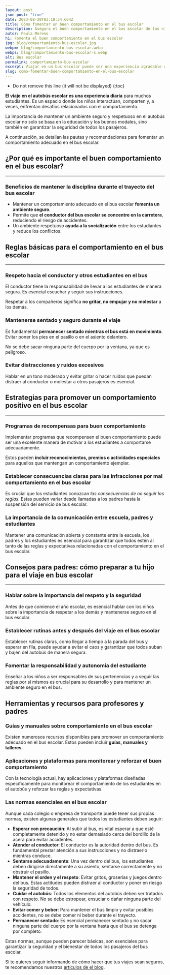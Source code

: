 ```yaml
---
layout: post
json-post: "true"
date: 2023-08-20T03:10:54.664Z
title: Cómo fomentar un buen comportamiento en el bus escolar
description: Asegura el buen comportamiento en el bus escolar de tus niños. Conoce las normativas y estrategias que te pueden ayudar. ¡Haz clic y mejora tus viajes!
autor: Paula Moreno
h1: Fomenta el buen comportamiento en el bus escolar
jpg: blog/comportamiento-bus-escolar.jpg
webpm: blog/comportamiento-bus-escolar.webp
webps: blog/comportamiento-bus-escolar-s.webp
alt: Bus escolar
permalink: comportamiento-bus-escolar
excerpt: Viajar en un bus escolar puede ser una experiencia agradable o un desafío, dependiendo del comportamiento de los estudiantes. Aprende cómo fomentar un comportamiento adecuado en el bus escolar y garantizar viajes seguros y armoniosos para todos.
slug: como-fomentar-buen-comportamiento-en-el-bus-escolar
---
```

* Do not remove this line (it will not be displayed)
{:toc}

**El viaje en el autobús escolar es una experiencia diaria** para muchos estudiantes. Es un espacio donde los niños interactúan, comparten y, a veces, enfrentan desafíos relacionados con el comportamiento. 

La importancia de mantener un ambiente seguro y respetuoso en el autobús escolar no solo se basa en la educación y los buenos modales, sino también en garantizar la seguridad de todos los pasajeros.

A continuación, se detallan las pautas y recomendaciones para fomentar un comportamiento adecuado en el bus escolar.

## ¿Por qué es importante el buen comportamiento en el bus escolar?

-----

### Beneficios de mantener la disciplina durante el trayecto del bus escolar

* Mantener un comportamiento adecuado en el bus escolar **fomenta un ambiente seguro**.
* Permite que **el conductor del bus escolar se concentre en la carretera**, reduciendo el riesgo de accidentes.
* Un ambiente respetuoso **ayuda a la socialización** entre los estudiantes y reduce los conflictos.

## Reglas básicas para el comportamiento en el bus escolar

-----

### Respeto hacia el conductor y otros estudiantes en el bus

El conductor tiene la responsabilidad de llevar a los estudiantes de manera segura. Es esencial escuchar y seguir sus instrucciones.

Respetar a los compañeros significa **no gritar, no empujar y no molestar** a los demás.

### Mantenerse sentado y seguro durante el viaje

Es fundamental **permanecer sentado mientras el bus está en movimiento**. Evitar poner los pies en el pasillo o en el asiento delantero.

No se debe sacar ninguna parte del cuerpo por la ventana, ya que es peligroso.

### Evitar distracciones y ruidos excesivos

Hablar en un tono moderado y evitar gritar o hacer ruidos que puedan distraer al conductor o molestar a otros pasajeros es esencial.

## Estrategias para promover un comportamiento positivo en el bus escolar

-----

### Programas de recompensas para buen comportamiento

Implementar programas que recompensen el buen comportamiento puede ser una excelente manera de motivar a los estudiantes a comportarse adecuadamente.

Estos pueden **incluir reconocimientos, premios o actividades especiales** para aquellos que mantengan un comportamiento ejemplar.

### Establecer consecuencias claras para las infracciones por mal comportamiento en el bus escolar

Es crucial que los estudiantes conozcan *las consecuencias de no seguir las reglas*. Estas pueden variar desde llamadas a los padres hasta la suspensión del servicio de bus escolar.

### La importancia de la comunicación entre escuela, padres y estudiantes

Mantener una comunicación abierta y constante entre la escuela, los padres y los estudiantes es esencial para garantizar que todos estén al tanto de las reglas y expectativas relacionadas con el comportamiento en el bus escolar.

## Consejos para padres: cómo preparar a tu hijo para el viaje en bus escolar

-----

### Hablar sobre la importancia del respeto y la seguridad

Antes de que comience el año escolar, es esencial hablar con los niños sobre la importancia de respetar a los demás y mantenerse seguro en el bus escolar.

### Establecer rutinas antes y después del viaje en el bus escolar

Establecer rutinas claras, como llegar a tiempo a la parada del bus y esperar en fila, puede ayudar a evitar el caos y garantizar que todos suban y bajen del autobús de manera segura.

### Fomentar la responsabilidad y autonomía del estudiante

Enseñar a los niños a ser responsables de sus pertenencias y a seguir las reglas por sí mismos es crucial para su desarrollo y para mantener un ambiente seguro en el bus.

## Herramientas y recursos para profesores y padres

### Guías y manuales sobre comportamiento en el bus escolar

Existen numerosos recursos disponibles para promover un comportamiento adecuado en el bus escolar. Estos pueden incluir **guías, manuales y talleres**.

### Aplicaciones y plataformas para monitorear y reforzar el buen comportamiento

Con la tecnología actual, hay aplicaciones y plataformas diseñadas específicamente para monitorear el comportamiento de los estudiantes en el autobús y reforzar las reglas y expectativas.

### Las normas esenciales en el bus escolar

Aunque cada colegio o empresa de transporte puede tener sus propias normas, existen algunas generales que todos los estudiantes deben seguir:

* **Esperar con precaución**: Al subir al bus, es vital esperar a que esté completamente detenido y no estar demasiado cerca del bordillo de la acera para evitar accidentes.
* **Atender al conductor**: El conductor es la autoridad dentro del bus. Es fundamental prestar atención a sus instrucciones y no distraerlo mientras conduce.
* **Sentarse adecuadamente**: Una vez dentro del bus, los estudiantes deben dirigirse directamente a su asiento, sentarse correctamente y no obstruir el pasillo.
* **Mantener el orden y el respeto**: Evitar gritos, groserías y juegos dentro del bus. Estas actitudes pueden distraer al conductor y poner en riesgo la seguridad de todos.
* **Cuidar el autobús**: Todos los elementos del autobús deben ser tratados con respeto. No se debe estropear, ensuciar o dañar ninguna parte del vehículo.
* **Evitar comer y beber**: Para mantener el bus limpio y evitar posibles accidentes, no se debe comer ni beber durante el trayecto.
* **Permanecer sentado**: Es esencial permanecer sentado y no sacar ninguna parte del cuerpo por la ventana hasta que el bus se detenga por completo.

Estas normas, aunque pueden parecer básicas, son esenciales para garantizar la seguridad y el bienestar de todos los pasajeros del bus escolar.

Si te quieres seguir informando de cómo hacer que tus viajes sean seguros, te recomendamos nuestros [artículos de el blog]({{'blog'|relative_url}} "Blog").